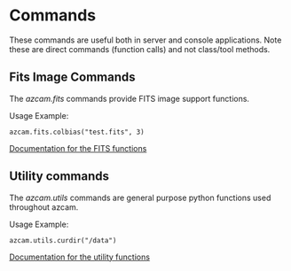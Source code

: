 # Commands

These commands are useful both in server and console applications. Note these are direct commands (function calls) and not class/tool methods.

## Fits Image Commands
The *azcam.fits* commands provide FITS image support functions.

Usage Example:

    azcam.fits.colbias("test.fits", 3)

[Documentation for the FITS functions](autocode/azcam_fits.md)

## Utility commands
The *azcam.utils* commands are general purpose python functions used throughout azcam.

Usage Example:

    azcam.utils.curdir("/data")

[Documentation for the utility functions](autocode/azcam_utils.md)
